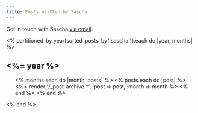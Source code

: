 ```yaml
---
title: Posts written by Sascha
---
```


Get in touch with Sascha <a href="mailto:sascha.fast@gmail.com">via email</a>.

<section id="posts">
<% partitioned_by_year(sorted_posts_by('sascha')).each do |year, months| %>
  <h2><%= year %></h2>
  <ul class="allposts">
  <% months.each do |month, posts| %>
  <% posts.each do |post| %>
  <%= render '/_post-archive.*', :post => post, :month => month %>
  <% end %>
  <% end %>
  </ul>
<% end %>
</section>